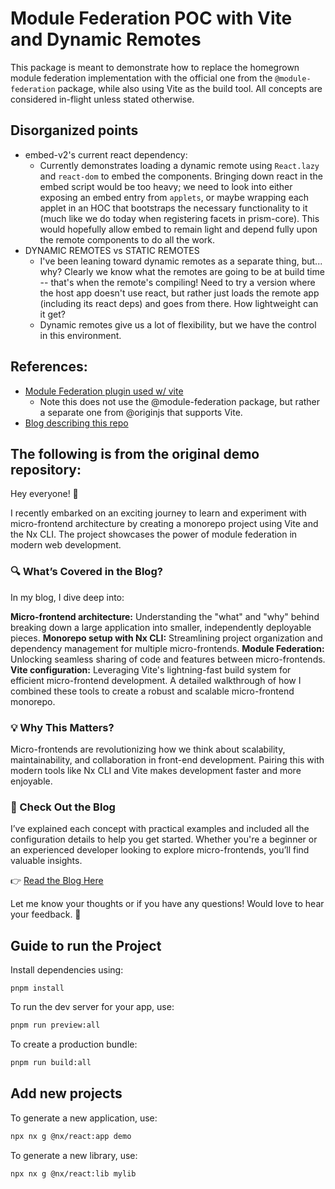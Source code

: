 # Module Federation POC with Vite and Dynamic Remotes

This package is meant to demonstrate how to replace the homegrown module federation implementation with the official one from the `@module-federation` package, while also using Vite as the build tool. All concepts are considered in-flight unless stated otherwise.

## Disorganized points
- embed-v2's current react dependency:
  - Currently demonstrates loading a dynamic remote using `React.lazy` and `react-dom` to embed the components. Bringing down react in the embed script would be too heavy; we need to look into either exposing an embed entry from `applets`, or maybe wrapping each applet in an HOC that bootstraps the necessary functionality to it (much like we do today when registering facets in prism-core). This would hopefully allow embed to remain light and depend fully upon the remote components to do all the work.
- DYNAMIC REMOTES vs STATIC REMOTES
  - I've been leaning toward dynamic remotes as a separate thing, but... why? Clearly we know what the remotes are going to be at build time -- that's when the remote's compiling! Need to try a version where the host app doesn't use react, but rather just loads the remote app (including its react deps) and goes from there. How lightweight can it get?
  - Dynamic remotes give us a lot of flexibility, but we have the control in this environment.

## References:
- [Module Federation plugin used w/ vite](https://www.npmjs.com/package/@originjs/vite-plugin-federation)
  - Note this does not use the @module-federation package, but rather a separate one from @originjs that supports Vite.
- [Blog describing this repo](https://dev.to/hxnain619/monorepo-and-micro-frontends-using-module-federation-vite-1e47)


## The following is from the original demo repository:

Hey everyone! 👋

I recently embarked on an exciting journey to learn and experiment with micro-frontend architecture by creating a monorepo project using Vite and the Nx CLI. The project showcases the power of module federation in modern web development.

### 🔍 What’s Covered in the Blog?

In my blog, I dive deep into:

**Micro-frontend architecture:** Understanding the "what" and "why" behind breaking down a large application into smaller, independently deployable pieces.
**Monorepo setup with Nx CLI:** Streamlining project organization and dependency management for multiple micro-frontends.
**Module Federation:** Unlocking seamless sharing of code and features between micro-frontends.
**Vite configuration:** Leveraging Vite's lightning-fast build system for efficient micro-frontend development.
A detailed walkthrough of how I combined these tools to create a robust and scalable micro-frontend monorepo.

### 💡 Why This Matters?

Micro-frontends are revolutionizing how we think about scalability, maintainability, and collaboration in front-end development. Pairing this with modern tools like Nx CLI and Vite makes development faster and more enjoyable.

### 📖 Check Out the Blog

I’ve explained each concept with practical examples and included all the configuration details to help you get started. Whether you're a beginner or an experienced developer looking to explore micro-frontends, you’ll find valuable insights.

👉 [Read the Blog Here](https://dev.to/hxnain619/monorepo-and-micro-frontends-using-module-federation-vite-1e47)

Let me know your thoughts or if you have any questions! Would love to hear your feedback. 🙌

## Guide to run the Project

Install dependencies using:

```shell
pnpm install
```

To run the dev server for your app, use:

```sh
pnpm run preview:all
```

To create a production bundle:

```sh
pnpm run build:all
```

## Add new projects

To generate a new application, use:

```sh
npx nx g @nx/react:app demo
```

To generate a new library, use:

```sh
npx nx g @nx/react:lib mylib
```
